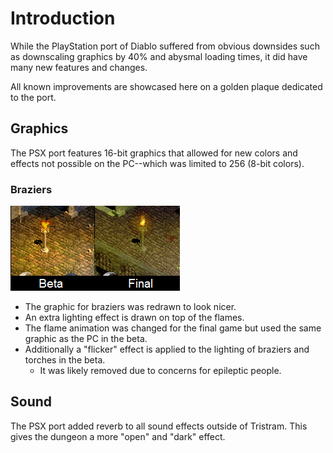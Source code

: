 # Introduction
While the PlayStation port of Diablo suffered from obvious downsides such as downscaling graphics by 40% and abysmal loading times, it did have many new features and changes.

All known improvements are showcased here on a golden plaque dedicated to the port.

## Graphics
The PSX port features 16-bit graphics that allowed for new colors and effects not possible on the PC--which was limited to 256 (8-bit colors).

### Braziers
![lamp](img/lamp.png)
- The graphic for braziers was redrawn to look nicer.
- An extra lighting effect is drawn on top of the flames.
- The flame animation was changed for the final game but used the same graphic as the PC in the beta.
- Additionally a "flicker" effect is applied to the lighting of braziers and torches in the beta.
  - It was likely removed due to concerns for epileptic people.

## Sound
The PSX port added reverb to all sound effects outside of Tristram. This gives the dungeon a more "open" and "dark" effect.
